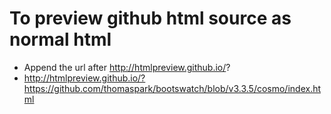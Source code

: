 
# To preview github html source as normal html
  * Append the url after http://htmlpreview.github.io/? 
  * http://htmlpreview.github.io/?https://github.com/thomaspark/bootswatch/blob/v3.3.5/cosmo/index.html
